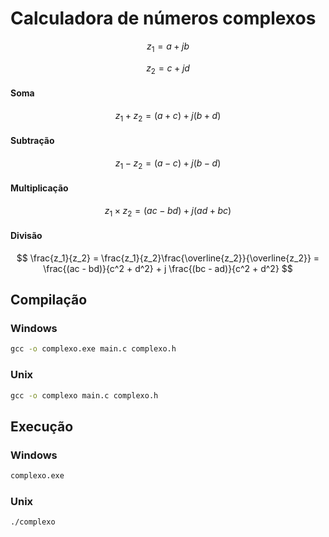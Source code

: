 # Calculadora de números complexos

$$
z_1 = a + j b
$$

$$
z_2 = c + j d
$$

#### Soma
$$
z_1 + z_2 = (a + c) + j (b + d)
$$

#### Subtração
$$
z_1 - z_2 = (a - c) + j (b - d)
$$

#### Multiplicação
$$
z_1 \times z_2 = (ac - bd) + j (ad + bc)
$$

#### Divisão
$$
\frac{z_1}{z_2} = \frac{z_1}{z_2}\frac{\overline{z_2}}{\overline{z_2}} = \frac{(ac - bd)}{c^2 + d^2} + j \frac{(bc - ad)}{c^2 + d^2}
$$

## Compilação
### Windows
```cmd
gcc -o complexo.exe main.c complexo.h
```
### Unix
```cmd
gcc -o complexo main.c complexo.h
```
## Execução
### Windows
```cmd
complexo.exe
```
### Unix
```cmd
./complexo
```